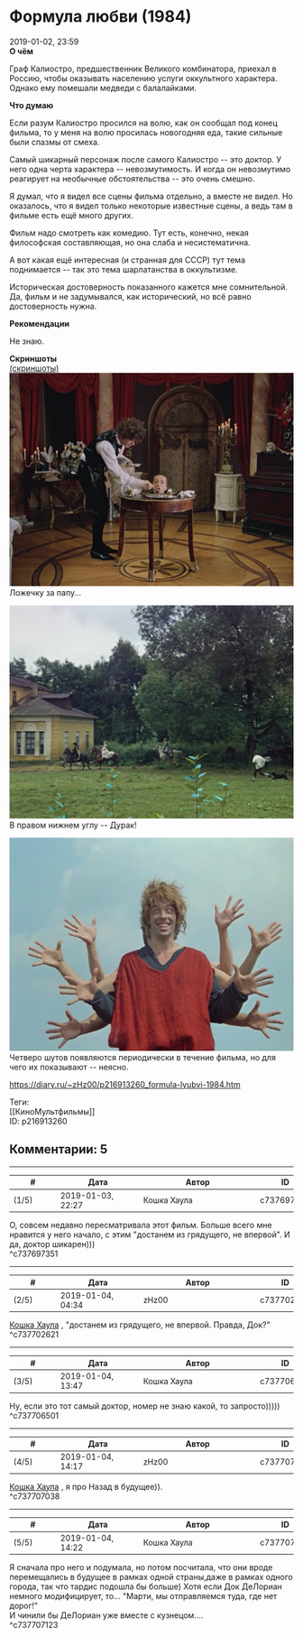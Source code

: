 Формула любви (1984)
====================

  
2019-01-02, 23:59  
  **О чём**    
   
 Граф Калиостро, предшественник Великого комбинатора, приехал в Россию, чтобы оказывать населению услуги оккультного характера. Однако ему помешали медведи с балалайками.   
   
  **Что думаю**    
   
 Если разум Калиостро просился на волю, как он сообщал под конец фильма, то у меня на волю просилась новогодняя еда, такие сильные были спазмы от смеха.   
   
 Самый шикарный персонаж после самого Калиостро -- это доктор. У него одна черта характера -- невозмутимость. И когда он невозмутимо реагирует на необычные обстоятельства -- это очень смешно.   
   
 Я думал, что я видел все сцены фильма отдельно, а вместе не видел. Но оказалось, что я видел только некоторые известные сцены, а ведь там в фильме есть ещё много других.   
   
 Фильм надо смотреть как комедию. Тут есть, конечно, некая философская составляющая, но она слаба и несистематична.   
   
 А вот какая ещё интересная (и странная для СССР) тут тема поднимается -- так это тема шарлатанства в оккультизме.   
   
 Историческая достоверность показанного кажется мне сомнительной. Да, фильм и не задумывался, как исторический, но всё равно достоверность нужна.   
   
  **Рекомендации**    
   
 Не знаю.   
   
  **Скриншоты**    
  [(скриншоты)](https://zHz00.diary.ru/p216913260.htm?index=1#linkmore216913260m1)       
  [![](pics/InuGsPql.png)](https://i.imgur.com/InuGsPq.png)    
 Ложечку за папу...   
   
  [![](pics/itBeVhjl.png)](https://i.imgur.com/itBeVhj.png)    
 В правом нижнем углу -- Дурак!   
   
   
  [![](pics/lzbimuyl.png)](https://i.imgur.com/lzbimuy.png)    
 Четверо шутов появляются периодически в течение фильма, но для чего их показывают -- неясно.      
  
<https://diary.ru/~zHz00/p216913260_formula-lyubvi-1984.htm>  
  
Теги:  
[[КиноМультфильмы]]  
ID: p216913260  


Комментарии: 5
--------------

  


---



|         #         |              Дата              |                     Автор                     |           ID           |
| --- | --- | --- | --- |
| (1/5) | 2019-01-03, 22:27 | Кошка Хаула | c737697351 |

  
 О, совсем недавно пересматривала этот фильм. Больше всего мне нравится у него начало, с этим "достанем из грядущего, не впервой". И да, доктор шикарен)))   
 ^c737697351

---



|         #         |              Дата              |                     Автор                     |           ID           |
| --- | --- | --- | --- |
| (2/5) | 2019-01-04, 04:34 | zHz00 | c737702621 |

  
  [Кошка Хаула](http://rianna88.diary.ru "Старое логово дракона")  , "достанем из грядущего, не впервой. Правда, Док?"   
 ^c737702621

---



|         #         |              Дата              |                     Автор                     |           ID           |
| --- | --- | --- | --- |
| (3/5) | 2019-01-04, 13:47 | Кошка Хаула | c737706501 |

  
 Ну, если это тот самый доктор, номер не знаю какой, то запросто)))))   
 ^c737706501

---



|         #         |              Дата              |                     Автор                     |           ID           |
| --- | --- | --- | --- |
| (4/5) | 2019-01-04, 14:17 | zHz00 | c737707038 |

  
  [Кошка Хаула](http://rianna88.diary.ru "Старое логово дракона")  , я про Назад в будущее)).   
 ^c737707038

---



|         #         |              Дата              |                     Автор                     |           ID           |
| --- | --- | --- | --- |
| (5/5) | 2019-01-04, 14:22 | Кошка Хаула | c737707123 |

  
 Я сначала про него и подумала, но потом посчитала, что они вроде перемещались в будущее в рамках одной страны,даже в рамках одного города, так что тардис подошла бы больше) Хотя если Док ДеЛориан немного модифицирует, то... "Марти, мы отправляемся туда, где нет дорог!"   
  И чинили бы ДеЛориан уже вместе с кузнецом....    
 ^c737707123